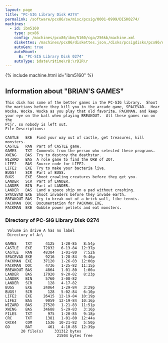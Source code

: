 ```yaml
---
layout: page
title: "PC-SIG Library Disk #274"
permalink: /software/pcx86/sw/misc/pcsig/0001-0999/DISK0274/
machines:
  - id: ibm5160
    type: pcx86
    config: /machines/pcx86/ibm/5160/cga/256kb/machine.xml
    diskettes: /machines/pcx86/diskettes.json,/disks/pcsigdisks/pcx86/diskettes.json
    autoGen: true
    autoMount:
      B: "PC-SIG Library Disk 0274"
    autoType: $date\r$time\rB:\rDIR\r
---
```


{% include machine.html id="ibm5160" %}

## Information about "BRIAN'S GAMES"

    This disk has some of the better games in the PC-SIG library.  Shoot
    the martians before they kill you in the arcade game, SPACEVAD.  Hear
    Wocka, Wocka, Wocka as you play that old favorite, PACKMAN, and keep
    your eye on the ball when playing BREAKOUT.  All these games run on the
    PCjr, so nobody is left out.
    File Descriptions:
    
    CASTLE   EXE  Find your way out of castle, get treasures, kill monsters.
    CASTLE   RAN  Part of CASTLE game.
    GAMES    TXT  Comments from the person who selected these programs.
    XWING    BAS  Try to destroy the deathstar.
    WIZARD   BAS  A role game to find the ORB of ZOT.
    LIFE2    BAS  Source code for LIFE2.
    LIFE2    EXE  Try to make your bacteria live.
    BUGS!    SCR  Part of BUGS.
    BUGS     EXE  Shoot crawling creatures before they get you.
    LANDER   SCR  Part of LANDER.
    LANDER   BIN  Part of LANDER.
    LANDER   BAS  Land a space ship on a pad without crashing.
    SPACEVAD EXE  Shoot invaders before they invade earth.
    BREAKOUT BAS  Try to break out of a brick wall, like tennis.
    PACKMAN  DOC  Documentation for PACKMAN.EXE.
    PACKMAN  EXE  Gobble power pellets and eat monsters.

### Directory of PC-SIG Library Disk 0274

     Volume in drive A has no label
     Directory of A:\

    GAMES    TXT      4125   1-20-85   8:54p
    CASTLE   EXE     72832   6-13-84  12:37p
    CASTLE   RAN     48384   1-01-80   7:52a
    SPACEVAD EXE      9216   1-28-84   9:46p
    PACKMAN  EXE     37120   1-26-83  12:00p
    PACKMAN  DOC      4736   1-25-82  11:15p
    BREAKOUT BAS      4864   1-01-80   1:00a
    LANDER   BAS     17920   9-20-82   8:23p
    LANDER   BIN      5760   3-08-82
    LANDER   SCR       128   4-17-82
    BUGS     EXE     24064   1-29-84   3:29p
    BUGS!    SCR       128   5-02-84   6:10p
    LIFE2    EXE     26415  12-19-84  10:19p
    LIFE2    BAS      9059  12-19-84  10:16p
    WIZARD   BAS     27520   1-21-83  11:51p
    XWING    BAS     34688   5-29-83   3:16p
    FILES    TXT       975   1-20-85   9:18p
    CRC      TXT      1381   1-01-80  12:44a
    CRCK4    COM      1536  10-21-82   5:50p
    GO       BAT       461   4-10-85  12:39p
           20 file(s)     331312 bytes
                           21504 bytes free
